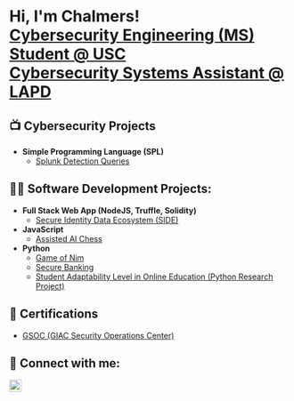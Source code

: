 
<h1>Hi, I'm Chalmers! <br/><a href="https://github.com/ctse55">Cybersecurity Engineering (MS) Student @ USC</a> <br>   
  <a href="https://www.linkedin.com/in/chalmerstse/">Cybersecurity Systems Assistant @ LAPD</a></h1>

<h2>📺 Cybersecurity Projects</h2>

- <b>Simple Programming Language (SPL)</b>
  - [Splunk Detection Queries](https://github.com/joshmadakor1/Sentinel-Lab)


<h2>👨‍💻 Software Development Projects:</h2>

- <b>Full Stack Web App (NodeJS, Truffle, Solidity)</b>
  - [Secure Identity Data Ecosystem (SIDE)](https://github.com/ctse55/SIDE_App)
- <b>JavaScript</b>
  - [Assisted AI Chess](https://github.com/ctse55/CPSC_481_Project_2)
- <b>Python</b>
  - [Game of Nim](https://github.com/ctse55/Game_of_Nim)
  - [Secure Banking](https://github.com/ctse55/Secure-Banking)
  - [Student Adaptability Level in Online Education (Python Research Project)](https://github.com/ctse55/Student-Adaptability-Level-in-Online-Education-)</b></i>
  

<h2>📜 Certifications</h2>

- [GSOC (GIAC Security Operations Center)](https://www.credly.com/earner/earned/badge/d26547bd-b8ca-4043-8327-44ecb4aa4a2c) 


<h2> 🤳 Connect with me:</h2>

[<img align="left" alt="ChalmersTse | LinkedIn" width="22px" src="https://cdn.jsdelivr.net/npm/simple-icons@v3/icons/linkedin.svg" />][linkedin]

[linkedin]: https://www.linkedin.com/in/chalmerstse/
